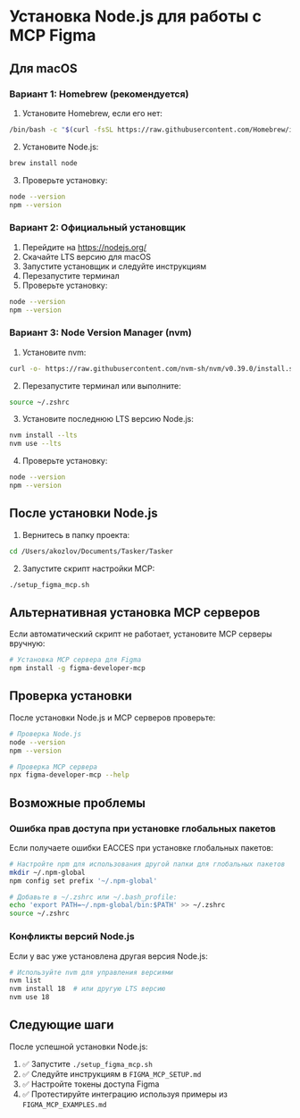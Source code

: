 # Установка Node.js для работы с MCP Figma

## Для macOS

### Вариант 1: Homebrew (рекомендуется)

1. Установите Homebrew, если его нет:
```bash
/bin/bash -c "$(curl -fsSL https://raw.githubusercontent.com/Homebrew/install/HEAD/install.sh)"
```

2. Установите Node.js:
```bash
brew install node
```

3. Проверьте установку:
```bash
node --version
npm --version
```

### Вариант 2: Официальный установщик

1. Перейдите на https://nodejs.org/
2. Скачайте LTS версию для macOS
3. Запустите установщик и следуйте инструкциям
4. Перезапустите терминал
5. Проверьте установку:
```bash
node --version
npm --version
```

### Вариант 3: Node Version Manager (nvm)

1. Установите nvm:
```bash
curl -o- https://raw.githubusercontent.com/nvm-sh/nvm/v0.39.0/install.sh | bash
```

2. Перезапустите терминал или выполните:
```bash
source ~/.zshrc
```

3. Установите последнюю LTS версию Node.js:
```bash
nvm install --lts
nvm use --lts
```

4. Проверьте установку:
```bash
node --version
npm --version
```

## После установки Node.js

1. Вернитесь в папку проекта:
```bash
cd /Users/akozlov/Documents/Tasker/Tasker
```

2. Запустите скрипт настройки MCP:
```bash
./setup_figma_mcp.sh
```

## Альтернативная установка MCP серверов

Если автоматический скрипт не работает, установите MCP серверы вручную:

```bash
# Установка MCP сервера для Figma
npm install -g figma-developer-mcp
```

## Проверка установки

После установки Node.js и MCP серверов проверьте:

```bash
# Проверка Node.js
node --version
npm --version

# Проверка MCP сервера
npx figma-developer-mcp --help
```

## Возможные проблемы

### Ошибка прав доступа при установке глобальных пакетов

Если получаете ошибки EACCES при установке глобальных пакетов:

```bash
# Настройте npm для использования другой папки для глобальных пакетов
mkdir ~/.npm-global
npm config set prefix '~/.npm-global'

# Добавьте в ~/.zshrc или ~/.bash_profile:
echo 'export PATH=~/.npm-global/bin:$PATH' >> ~/.zshrc
source ~/.zshrc
```

### Конфликты версий Node.js

Если у вас уже установлена другая версия Node.js:

```bash
# Используйте nvm для управления версиями
nvm list
nvm install 18  # или другую LTS версию
nvm use 18
```

## Следующие шаги

После успешной установки Node.js:

1. ✅ Запустите `./setup_figma_mcp.sh`
2. ✅ Следуйте инструкциям в `FIGMA_MCP_SETUP.md`
3. ✅ Настройте токены доступа Figma
4. ✅ Протестируйте интеграцию используя примеры из `FIGMA_MCP_EXAMPLES.md`
